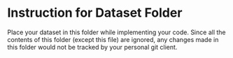# Instruction for Dataset Folder

Place your dataset in this folder while implementing your code. Since all the contents of this folder (except this file) are ignored, any changes made in this folder would not be tracked by your personal git client.